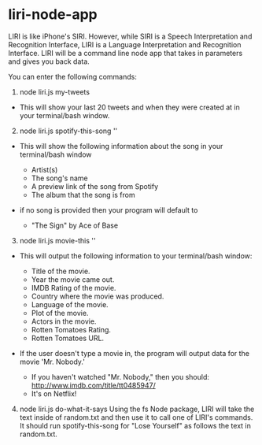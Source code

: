 # liri-node-app

LIRI is like iPhone's SIRI. However, while SIRI is a Speech Interpretation and Recognition Interface, LIRI is a Language Interpretation and Recognition Interface. LIRI will be a command line node app that takes in parameters and gives you back data.

You can enter the following commands:

1. node liri.js my-tweets
* This will show your last 20 tweets and when they were created at in your terminal/bash window.

2. node liri.js spotify-this-song '<song name here>'
* This will show the following information about the song in your terminal/bash window
    * Artist(s)
    * The song's name
    * A preview link of the song from Spotify
    * The album that the song is from

* if no song is provided then your program will default to
    * "The Sign" by Ace of Base

3. node liri.js movie-this '<movie name here>'
* This will output the following information to your terminal/bash window:

    * Title of the movie.
    * Year the movie came out.
    * IMDB Rating of the movie.
    * Country where the movie was produced.
    * Language of the movie.
    * Plot of the movie.
    * Actors in the movie.
    * Rotten Tomatoes Rating.
    * Rotten Tomatoes URL.

* If the user doesn't type a movie in, the program will output data for the movie 'Mr. Nobody.'
    * If you haven't watched "Mr. Nobody," then you should: http://www.imdb.com/title/tt0485947/
    * It's on Netflix!

4. node liri.js do-what-it-says
Using the fs Node package, LIRI will take the text inside of random.txt and then use it to call one of LIRI's commands.
It should run spotify-this-song for "Lose Yourself" as follows the text in random.txt.
